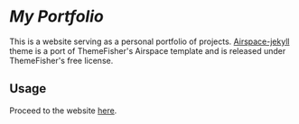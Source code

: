 # _My Portfolio_

This is a website serving as a personal portfolio of projects. [Airspace-jekyll](https://github.com/ndrewtl/airspace-jekyll) theme is a port of ThemeFisher's Airspace template and is released under ThemeFisher's free license.

## Usage
Proceed to the website [here](https://tranad2.github.io/).
